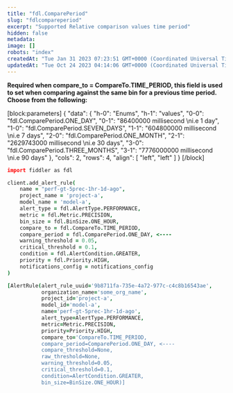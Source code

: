 ```yaml
---
title: "fdl.ComparePeriod"
slug: "fdlcompareperiod"
excerpt: "Supported Relative comparison values time period"
hidden: false
metadata: 
image: []
robots: "index"
createdAt: "Tue Jan 31 2023 07:23:51 GMT+0000 (Coordinated Universal Time)"
updatedAt: "Tue Oct 24 2023 04:14:06 GMT+0000 (Coordinated Universal Time)"
---
```

**Required when compare_to = CompareTo.TIME_PERIOD, this field is used to set when comparing against the same bin for a previous time period. Choose from the following:**

[block:parameters]
{
  "data": {
    "h-0": "Enums",
    "h-1": "values",
    "0-0": "fdl.ComparePeriod.ONE_DAY",
    "0-1": "86400000 millisecond  \ni.e 1 day",
    "1-0": "fdl.ComparePeriod.SEVEN_DAYS",
    "1-1": "604800000 millisecond  \ni.e 7 days",
    "2-0": "fdl.ComparePeriod.ONE_MONTH",
    "2-1": "2629743000 millisecond  \ni.e 30 days",
    "3-0": "fdl.ComparePeriod.THREE_MONTHS",
    "3-1": "7776000000 millisecond  \ni.e 90 days"
  },
  "cols": 2,
  "rows": 4,
  "align": [
    "left",
    "left"
  ]
}
[/block]

```coffeescript Usage
import fiddler as fdl

client.add_alert_rule(
    name = "perf-gt-5prec-1hr-1d-ago",
    project_name = 'project-a',
    model_name = 'model-a',
    alert_type = fdl.AlertType.PERFORMANCE, 
    metric = fdl.Metric.PRECISION,
    bin_size = fdl.BinSize.ONE_HOUR, 
    compare_to = fdl.CompareTo.TIME_PERIOD,
    compare_period = fdl.ComparePeriod.ONE_DAY, <----
    warning_threshold = 0.05,
    critical_threshold = 0.1,
    condition = fdl.AlertCondition.GREATER,
    priority = fdl.Priority.HIGH,
    notifications_config = notifications_config
)
```
```coffeescript Outputs
[AlertRule(alert_rule_uuid='9b8711fa-735e-4a72-977c-c4c8b16543ae',
           organization_name='some_org_name',
           project_id='project-a',
           model_id='model-a',
           name='perf-gt-5prec-1hr-1d-ago',
           alert_type=AlertType.PERFORMANCE, 
           metric=Metric.PRECISION,
           priority=Priority.HIGH,
           compare_to='CompareTo.TIME_PERIOD,
           compare_period=ComparePeriod.ONE_DAY, <----
           compare_threshold=None,
           raw_threshold=None,
           warning_threshold=0.05,
           critical_threshold=0.1,
           condition=AlertCondition.GREATER,
           bin_size=BinSize.ONE_HOUR)]
```